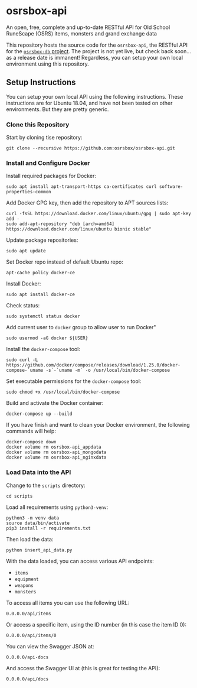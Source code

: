 # osrsbox-api

An open, free, complete and up-to-date RESTful API for Old School RuneScape (OSRS) items, monsters and grand exchange data

This repository hosts the source code for the `osrsbox-api`, the RESTful API for the [`osrsbox-db` project](https://github.com/osrsbox/osrsbox-db). The project is not yet live, but check back soon... as a release date is immanent! Regardless, you can setup your own local environment using this repository.

## Setup Instructions

You can setup your own local API using the following instructions. These instructions are for Ubuntu 18.04, and have not been tested on other environments. But they are pretty generic.

### Clone this Repository

Start by cloning tise repository:

```
git clone --recursive https://github.com:osrsbox/osrsbox-api.git
```

### Install and Configure Docker

Install required packages for Docker:

```
sudo apt install apt-transport-https ca-certificates curl software-properties-common
```

Add Docker GPG key, then add the repository to APT sources lists:

```
curl -fsSL https://download.docker.com/linux/ubuntu/gpg | sudo apt-key add -
sudo add-apt-repository "deb [arch=amd64] https://download.docker.com/linux/ubuntu bionic stable"
```

Update package repositories:

```
sudo apt update
```

Set Docker repo instead of default Ubuntu repo:

```
apt-cache policy docker-ce
```

Install Docker:

```
sudo apt install docker-ce
```

Check status:

```
sudo systemctl status docker
```

Add current user to `docker` group to allow user to run Docker"

```
sudo usermod -aG docker ${USER}
```

Install the `docker-compose` tool:

```
sudo curl -L https://github.com/docker/compose/releases/download/1.25.0/docker-compose-`uname -s`-`uname -m` -o /usr/local/bin/docker-compose
```

Set executable permissions for the `docker-compose` tool:

```
sudo chmod +x /usr/local/bin/docker-compose
```

Build and activate the Docker container:

```
docker-compose up --build
```

If you have finish and want to clean your Docker environment, the following commands will help:

```
docker-compose down
docker volume rm osrsbox-api_appdata
docker volume rm osrsbox-api_mongodata
docker volume rm osrsbox-api_nginxdata
```

### Load Data into the API

Change to the `scripts` directory:

```
cd scripts
```

Load all requirements using `python3-venv`:

```
python3 -m venv data
source data/bin/activate
pip3 install -r requirements.txt
```

Then load the data:

```
python insert_api_data.py
```

With the data loaded, you can access various API endpoints:

- `items`
- `equipment`
- `weapons`
- `monsters`

To access all items you can use the following URL:

```
0.0.0.0/api/items
```

Or access a specific item, using the ID number (in this case the item ID 0):

```
0.0.0.0/api/items/0
```

You can view the Swagger JSON at:

```
0.0.0.0/api-docs
```

And access the Swagger UI at (this is great for testing the API):

```
0.0.0.0/api/docs
```
